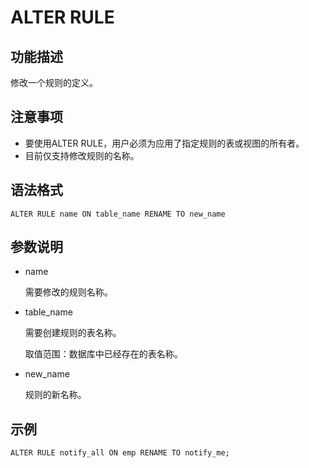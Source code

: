 # ALTER RULE<a name="ZH-CN_TOPIC_0306398141"></a>

## 功能描述<a name="section1858233912452"></a>

修改一个规则的定义。

## 注意事项<a name="section13721922472"></a>

-   要使用ALTER RULE，用户必须为应用了指定规则的表或视图的所有者。
-   目前仅支持修改规则的名称。

## 语法格式<a name="section3737121410476"></a>

```
ALTER RULE name ON table_name RENAME TO new_name
```

## 参数说明<a name="section125214834718"></a>

-   name

    需要修改的规则名称。

-   table\_name

    需要创建规则的表名称。

    取值范围：数据库中已经存在的表名称。

-   new\_name

    规则的新名称。


## 示例<a name="section1538315160485"></a>

```
ALTER RULE notify_all ON emp RENAME TO notify_me;
```

